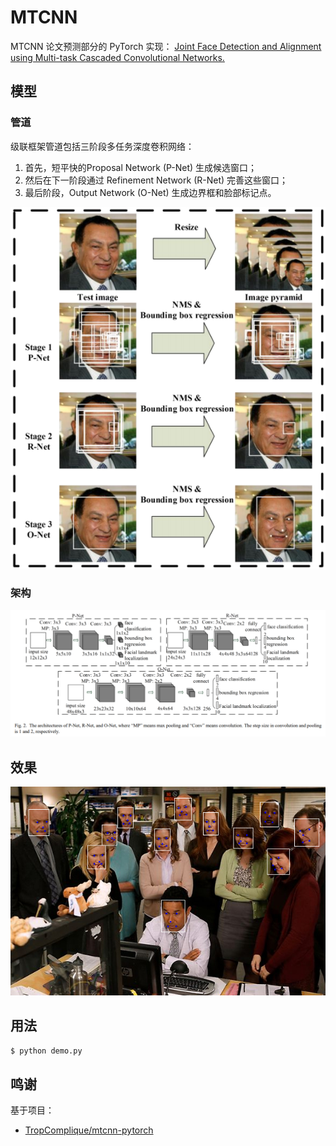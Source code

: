 # MTCNN

MTCNN 论文预测部分的 PyTorch 实现：
[Joint Face Detection and Alignment using Multi-task Cascaded Convolutional Networks.](https://arxiv.org/abs/1604.02878)

## 模型

### 管道

级联框架管道包括三阶段多任务深度卷积网络：
1. 首先，短平快的Proposal Network (P-Net) 生成候选窗口；
2. 然后在下一阶段通过 Refinement Network (R-Net) 完善这些窗口；
3. 最后阶段，Output Network (O-Net) 生成边界框和脸部标记点。

![image](https://github.com/foamliu/MTCNN/raw/master/images/pipeline.png)

### 架构

![image](https://github.com/foamliu/MTCNN/raw/master/images/architecture.png)

## 效果

![image](https://github.com/foamliu/MTCNN/raw/master/images/example.png)

## 用法

```bash
$ python demo.py
```

## 鸣谢

基于项目：
 - [TropComplique/mtcnn-pytorch](https://github.com/TropComplique/mtcnn-pytorch)